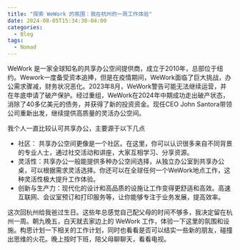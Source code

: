 ```yaml
---
title: "探索 WeWork 的氛围：我在杭州的一周工作体验"
date: 2024-08-05T15:34:30-04:00
categories:
  - Blog
tags:
  - Nomad
---
```


WeWork 是一家全球知名的共享办公空间提供商，成立于2010年，总部位于纽约。Wework一度备受资本追捧，但是在疫情期间，WeWork面临了巨大挑战，办公需求骤减，财务状况恶化。2023年8月，WeWork警告可能无法继续运营，并在年底申请了破产保护。经过重组，WeWork在2024年中期成功走出破产状态，消除了40多亿美元的债务，并获得了新的投资资金。现任CEO John Santora带领公司重新出发，继续提供高质量的灵活办公空间。

我个人一直比较认可共享办公，主要源于以下几点
- 社区： 共享办公空间更像是一个社区。在这里，你可以认识很多来自不同背景的专业人士，通过社交活动和讲座，大家互相学习、分享资源。
- 灵活性：共享办公一般能提供多种办公空间选择，从独立办公室到共享办公桌，可以根据需求灵活选择。你还可以在全球任何一个WeWork地点工作，这种灵活性极大提升工作体验。
- 创新与生产力：现代化的设计和高品质的设施让工作变得更舒适和高效。高速互联网、会议室预订和打印服务等，让你能够专注于业务发展，提高效率。

这次回杭州给我爸过生日。这些年总感觉自己配父母的时间不够多，我决定留在杭州一周。朝九晚五，白天就去家边上的 WeWork 工作，体验一下这里的氛围和设施。构思计划一下相关的工作计划，同时也看看是否可以结实一些新的朋友，碰撞出思维的火花。晚上按时下班，陪父母聊聊天，看看电视。





